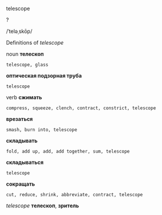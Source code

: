 telescope

?

/ˈteləˌskōp/

Definitions of _telescope_

noun
**телескоп**

    telescope, glass
**оптическая подзорная труба**

    telescope

verb
**сжимать**

    compress, squeeze, clench, contract, constrict, telescope
**врезаться**

    smash, burn into, telescope
**складывать**

    fold, add up, add, add together, sum, telescope
**складываться**

    telescope
**сокращать**

    cut, reduce, shrink, abbreviate, contract, telescope

_telescope_
**телескоп**, **зритель**